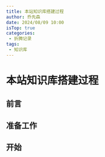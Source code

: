 ```yaml
---
title: 本站知识库搭建过程
author: 乔先森
date: 2024/08/09 10:00
isTop: true
categories:
 - 折腾记录
tags:
 - 知识库
---
```


# 本站知识库搭建过程

## 前言

## 准备工作

## 开始

